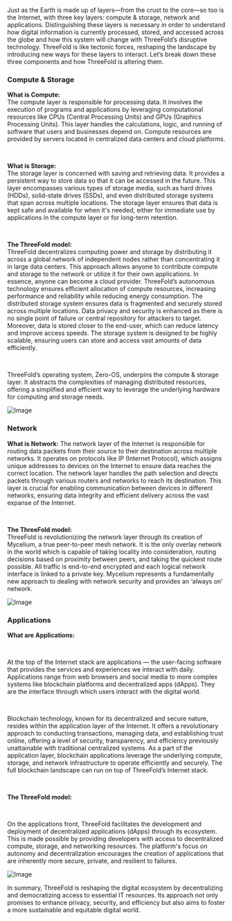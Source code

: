 Just as the Earth is made up of layers—from the crust to the core—so too is the Internet, with three key layers: compute & storage, network and applications. Distinguishing these layers is necessary in order to understand how digital information is currently processed, stored, and accessed across the globe and how this system will change with ThreeFold’s disruptive technology. ThreeFold is like tectonic forces, reshaping the landscape by introducing new ways for these layers to interact. Let’s break down these three components and how ThreeFold is altering them. 

### **Compute & Storage**

**What is Compute:**
<br>
The compute layer is responsible for processing data. It involves the execution of programs and applications by leveraging computational resources like CPUs (Central Processing Units) and GPUs (Graphics Processing Units). This layer handles the calculations, logic, and running of software that users and businesses depend on. Compute resources are provided by servers located in centralized data centers and cloud platforms.

<br>

**What is Storage:**
<br>
The storage layer is concerned with saving and retrieving data. It provides a persistent way to store data so that it can be accessed in the future. This layer encompasses various types of storage media, such as hard drives (HDDs), solid-state drives (SSDs), and even distributed storage systems that span across multiple locations. The storage layer ensures that data is kept safe and available for when it's needed, either for immediate use by applications in the compute layer or for long-term retention.

<br>

**The ThreeFold model:**
<br>
ThreeFold decentralizes computing power and storage by distributing it across a global network of independent nodes rather than concentrating it in large data centers. This approach allows anyone to contribute compute and storage to the network or utilize it for their own applications. In essence, anyone can become a cloud provider. ThreeFold’s autonomous technology ensures efficient allocation of compute resources, increasing performance and reliability while reducing energy consumption. The distributed storage system ensures data is fragmented and securely stored across multiple locations. Data privacy and security is enhanced as there is no single point of failure or central repository for attackers to target. Moreover, data is stored closer to the end-user, which can reduce latency and improve access speeds. The storage system is designed to be highly scalable, ensuring users can store and access vast amounts of data efficiently.

<br>

ThreeFold’s operating system, Zero-OS, underpins the compute & storage layer. It abstracts the complexities of managing distributed resources, offering a simplified and efficient way to leverage the underlying hardware for computing and storage needs.

![Image](compute.png#mx-auto)

### **Network**
**What is Network:**
The network layer of the Internet is responsible for routing data packets from their source to their destination across multiple networks. It operates on protocols like IP (Internet Protocol), which assigns unique addresses to devices on the Internet to ensure data reaches the correct location. The network layer handles the path selection and directs packets through various routers and networks to reach its destination. This layer is crucial for enabling communication between devices in different networks, ensuring data integrity and efficient delivery across the vast expanse of the Internet.

<br>

**The ThreeFold model:**
<br>
ThreeFold is revolutionizing the network layer through its creation of Mycelium, a true peer-to-peer mesh network. It is the only overlay network in the world which is capable of taking locality into consideration, routing decisions based on proximity between peers, and taking the quickest route possible. All traffic is end-to-end encrypted and each logical network interface is linked to a private key. Mycelium represents a fundamentally new approach to dealing with network security and provides an ‘always on’ network. 

![Image](network.png#mx-auto)

### **Applications**
**What are Applications:**

<br>

At the top of the Internet stack are applications — the user-facing software that provides the services and experiences we interact with daily. Applications range from web browsers and social media to more complex systems like blockchain platforms and decentralized apps (dApps). They are the interface through which users interact with the digital world.

<br>

Blockchain technology, known for its decentralized and secure nature, resides within the application layer of the Internet. It offers a revolutionary approach to conducting transactions, managing data, and establishing trust online, offering a level of security, transparency, and efficiency previously unattainable with traditional centralized systems. As a part of the application layer, blockchain applications leverage the underlying compute, storage, and network infrastructure to operate efficiently and securely. The full blockchain landscape can run on top of ThreeFold’s Internet stack.

<br>

**The ThreeFold model:**

<br>

On the applications front, ThreeFold facilitates the development and deployment of decentralized applications (dApps) through its ecosystem. This is made possible by providing developers with access to decentralized compute, storage, and networking resources. The platform's focus on autonomy and decentralization encourages the creation of applications that are inherently more secure, private, and resilient to failures.

![Image](applications.png#mx-auto)

In summary, ThreeFold is reshaping the digital ecosystem by decentralizing and democratizing access to essential IT resources. Its approach not only promises to enhance privacy, security, and efficiency but also aims to foster a more sustainable and equitable digital world.